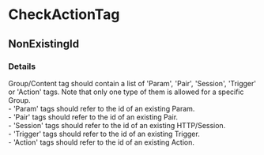 ﻿---  
uid: Validator_4_3_1  
---

# CheckActionTag

## NonExistingId

### Details

Group\/Content tag should contain a list of 'Param', 'Pair', 'Session', 'Trigger' or 'Action' tags. Note that only one type of them is allowed for a specific Group.  
 \- 'Param' tags should refer to the id of an existing Param.  
 \- 'Pair' tags should refer to the id of an existing Pair.  
 \- 'Session' tags should refer to the id of an existing HTTP\/Session.  
 \- 'Trigger' tags should refer to the id of an existing Trigger.  
 \- 'Action' tags should refer to the id of an existing Action.
